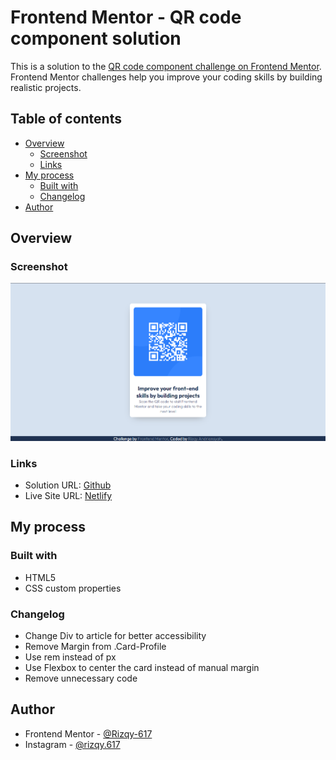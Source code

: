 # Frontend Mentor - QR code component solution

This is a solution to the [QR code component challenge on Frontend Mentor](https://www.frontendmentor.io/challenges/qr-code-component-iux_sIO_H). Frontend Mentor challenges help you improve your coding skills by building realistic projects. 

## Table of contents

- [Overview](#overview)
  - [Screenshot](#screenshot)
  - [Links](#links)
- [My process](#my-process)
  - [Built with](#built-with)
  - [Changelog](#changelog)
- [Author](#author)


## Overview

### Screenshot

![](/assets/img/webscrennshot.png)

### Links

- Solution URL: [Github](https://github.com/Rizqy-617/QR-Code-Component-FrontendMentor)
- Live Site URL: [Netlify](https://gentle-alfajores-79ffd3.netlify.app)

## My process

### Built with

- HTML5
- CSS custom properties

### Changelog

- Change Div to article for better accessibility
- Remove Margin from .Card-Profile
- Use rem instead of px
- Use Flexbox to center the card instead of manual margin
- Remove unnecessary code

## Author

- Frontend Mentor - [@Rizqy-617](https://www.frontendmentor.io/profile/yourusername)
- Instagram - [@rizqy.617](https://www.instagram.com/rizqy.617)


